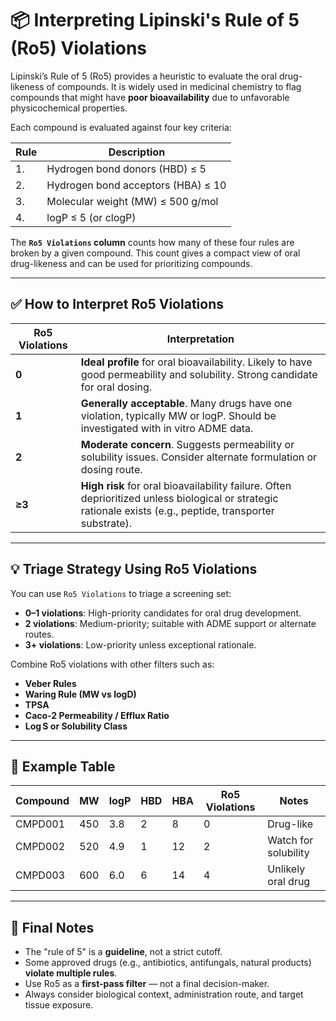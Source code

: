 # 📦 Interpreting Lipinski's Rule of 5 (Ro5) Violations

Lipinski’s Rule of 5 (Ro5) provides a heuristic to evaluate the oral drug-likeness of compounds. It is widely used in medicinal chemistry to flag compounds that might have **poor bioavailability** due to unfavorable physicochemical properties.

Each compound is evaluated against four key criteria:

| Rule | Description |
|------|-------------|
| 1.   | Hydrogen bond donors (HBD) ≤ 5 |
| 2.   | Hydrogen bond acceptors (HBA) ≤ 10 |
| 3.   | Molecular weight (MW) ≤ 500 g/mol |
| 4.   | logP ≤ 5 (or clogP) |

The **`Ro5 Violations` column** counts how many of these four rules are broken by a given compound. This count gives a compact view of oral drug-likeness and can be used for prioritizing compounds.

---

## ✅ How to Interpret Ro5 Violations

| Ro5 Violations | Interpretation |
|----------------|----------------|
| **0** | **Ideal profile** for oral bioavailability. Likely to have good permeability and solubility. Strong candidate for oral dosing. |
| **1** | **Generally acceptable**. Many drugs have one violation, typically MW or logP. Should be investigated with in vitro ADME data. |
| **2** | **Moderate concern**. Suggests permeability or solubility issues. Consider alternate formulation or dosing route. |
| **≥3** | **High risk** for oral bioavailability failure. Often deprioritized unless biological or strategic rationale exists (e.g., peptide, transporter substrate). |

---

## 💡 Triage Strategy Using Ro5 Violations

You can use `Ro5 Violations` to triage a screening set:

- **0–1 violations**: High-priority candidates for oral drug development.
- **2 violations**: Medium-priority; suitable with ADME support or alternate routes.
- **3+ violations**: Low-priority unless exceptional rationale.

Combine Ro5 violations with other filters such as:

- **Veber Rules**
- **Waring Rule (MW vs logD)**
- **TPSA**
- **Caco-2 Permeability / Efflux Ratio**
- **Log S or Solubility Class**

---

## 🔬 Example Table

| Compound | MW | logP | HBD | HBA | Ro5 Violations | Notes |
|----------|----|------|-----|-----|----------------|-------|
| CMPD001  | 450 | 3.8  | 2   | 8   | 0              | Drug-like |
| CMPD002  | 520 | 4.9  | 1   | 12  | 2              | Watch for solubility |
| CMPD003  | 600 | 6.0  | 6   | 14  | 4              | Unlikely oral drug |

---

## 🧠 Final Notes

- The "rule of 5" is a **guideline**, not a strict cutoff.
- Some approved drugs (e.g., antibiotics, antifungals, natural products) **violate multiple rules**.
- Use Ro5 as a **first-pass filter** — not a final decision-maker.
- Always consider biological context, administration route, and target tissue exposure.



